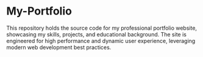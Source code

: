 # My-Portfolio
This repository holds the source code for my professional portfolio website, showcasing my skills, projects, and educational background. The site is engineered for high performance and dynamic user experience, leveraging modern web development best practices.
